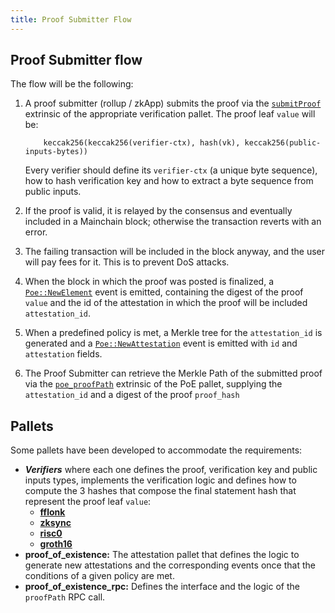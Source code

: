 ```yaml
---
title: Proof Submitter Flow
---
```


## Proof Submitter flow

The flow will be the following:

1. A proof submitter (rollup / zkApp) submits the proof via the [`submitProof`](../02-mainchain/05-mainchain_api.md#submitproof) extrinsic of the appropriate verification pallet. The proof leaf `value` will be:
    ```
        keccak256(keccak256(verifier-ctx), hash(vk), keccak256(public-inputs-bytes))
    ```
    Every verifier should define its `verifier-ctx` (a unique byte sequence), how to hash verification key and how to extract a byte sequence from public inputs.

2. If the proof is valid, it is relayed by the consensus and eventually included in a Mainchain block; otherwise the transaction reverts with an error.
3. The failing transaction will be included in the block anyway, and the user will pay fees for it. This is to prevent DoS attacks.
4. When the block in which the proof was posted is finalized, a [`Poe::NewElement`](../02-mainchain/05-mainchain_api.md#newelement) event is emitted, containing the digest of the proof `value` and the id of the attestation in which the proof will be included `attestation_id`.
5. When a predefined policy is met, a Merkle tree for the `attestation_id` is generated and a [`Poe::NewAttestation`](../02-mainchain/05-mainchain_api.md#newattestation) event is emitted with `id` and `attestation` fields.
6. The Proof Submitter can retrieve the Merkle Path of the submitted proof via the [`poe_proofPath`](../02-mainchain/05-mainchain_api.md#poe_proofpath) extrinsic of the PoE pallet, supplying the `attestation_id` and a digest of the proof `proof_hash`

## Pallets

Some pallets have been developed to accommodate the requirements:

- **_Verifiers_** where each one defines the proof, verification key and public inputs types, implements the verification logic and defines how to compute the 3 hashes that compose the final statement hash that represent the proof leaf `value`:
  - [**fflonk**](../06-verification_pallets/01-fflonk.md)
  - [**zksync**](../06-verification_pallets/02-zksync_era.md)
  - [**risc0**](../06-verification_pallets/03-risc0.md)
  - [**groth16**](../06-verification_pallets/04-groth16.md)
- **proof_of_existence:** The attestation pallet that defines the logic to generate new attestations and the corresponding events once that the conditions of a given policy are met.
- **proof_of_existence_rpc:** Defines the interface and the logic of the `proofPath` RPC call.
